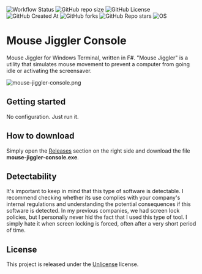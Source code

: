 
![Workflow Status](https://github.com/mg0x7BE/mouse-jiggler-console/actions/workflows/dotnet.yml/badge.svg)
![GitHub repo size](https://img.shields.io/github/repo-size/mg0x7BE/mouse-jiggler-console)
![GitHub License](https://img.shields.io/github/license/mg0x7BE/mouse-jiggler-console)
![GitHub Created At](https://img.shields.io/github/created-at/mg0x7BE/mouse-jiggler-console)
![GitHub forks](https://img.shields.io/github/forks/mg0x7BE/mouse-jiggler-console)
![GitHub Repo stars](https://img.shields.io/github/stars/mg0x7BE/mouse-jiggler-console)
![OS](https://img.shields.io/badge/os-Windows-blue)

# Mouse Jiggler Console

Mouse Jiggler for Windows Terminal, written in F#. "Mouse Jiggler" is a utility that simulates mouse movement to prevent a computer from going idle or activating the screensaver.

![mouse-jiggler-console.png](gfx/mouse-jiggler-console.png)

## Getting started

No configuration. Just run it.

## How to download

Simply open the [Releases](https://github.com/mg0x7BE/mouse-jiggler-console/releases) section on the right side and download the file **mouse-jiggler-console.exe**.

## Detectability

It's important to keep in mind that this type of software is detectable. I recommend checking whether its use complies with your company's internal regulations and understanding the potential consequences if this software is detected. In my previous companies, we had screen lock policies, but I personally never hid the fact that I used this type of tool. I simply hate it when screen locking is forced, often after a very short period of time.

## License

This project is released under the [Unlicense](LICENSE) license.
